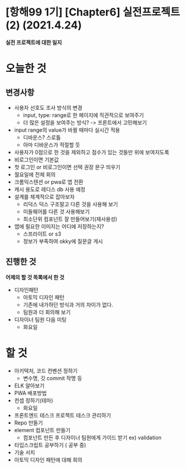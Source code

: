 

# [항해99 1기] [Chapter6] 실전프로젝트 (2) (2021.4.24)



**실전 프로젝트에 대한 일지**



# 오늘한 것

## 변경사항

* 사용자 선호도 조사 방식의 변경
  * input, type: range로 한 페이지에 직관적으로 보여주기
  * 더 많은 설정을 보여주는 방식? -> 프론트에서 고민해보기
* input range의 value가 바뀔 때마다 실시간 적용
  * 디바운스? 스로틀
  * 아마 디바운스가 적절할 듯
* 사용자가 0점으로 한 것을 제외하고 점수가 있는 것들만 위에 보여지도록
* 비로그인이면 기본값
* 첫 로그인 or 비로그인이면 선택 권장 문구 띄우기
* 월요일에 전체 회의
* 크롬익스텐션 or pwa로 앱 전환
* 캐시 용도로 레디스 db 사용 예정
* 설계를 체계적으로 잡아보자
  * 리덕스 덕스 구조말고 다른 것을 사용해 보기
  * 미들웨어를 다른 것 사용해보기
  * 최소단위 컴포넌트 잘 만들어보기(재사용성)
* 앱에 필요한 이미지는 어디에 저장하는지?
  * 스프라이트 or s3 
  * 정보가 부족하여 okky에 질문글 게시



## 진행한 것

**어제의 할 것 목록에서 한 것**

* 디자인패턴
  * 아토믹 디자인 패턴
  * 기존에 내가하던 방식과 거의 차이가 없다.
  * 팀원과 더 회의해 보기
* 디자이너 팀원 다음 미팅
  * 화요일

# 할 것

* 아키텍처, 코드 컨벤션 정하기
  * 변수명, 깃 commit 작명 등
* ELK 알아보기
* PWA 배포방법
* 컨셉 정하기(테마)
  * 화요일
* 프론트엔드 테스크 프로젝트 테스크 관리하기
* Repo 만들기
* element 컴포넌트 만들기
  * 컴포넌트 만든 후 디자이너 팀원에게 가이드 받기 ex) validation
* 타입스크립트 공부하기 ( 공부 중)
* 기술 서치
* 아토믹 디자인 패턴에 대해 회의

